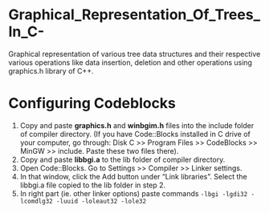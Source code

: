 # Graphical_Representation_Of_Trees_In_C-
Graphical representation of various tree data structures and their respective various operations like data insertion, deletion and other operations using graphics.h library of C++.



# Configuring Codeblocks
1) Copy and paste **graphics.h** and **winbgim.h** files into the include folder of compiler directory. (If you have Code::Blocks installed in C drive of your computer, go through: Disk C >> Program Files >> CodeBlocks >> MinGW >> include. Paste these two files there).
2) Copy and paste **libbgi.a** to the lib folder of compiler directory.
3) Open Code::Blocks. Go to Settings >> Compiler >> Linker settings.
4) In that window, click the Add button under “Link libraries”. Select the libbgi.a file copied to the lib folder in step 2.
5) In right part (ie. other linker options) paste commands `-lbgi -lgdi32 -lcomdlg32 -luuid -loleaut32 -lole32`
